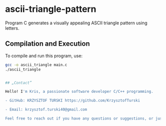 # ascii-triangle-pattern
Program C generates a visually appealing ASCII triangle pattern using letters.


## Compilation and Execution
To compile and run this program, use:
```bash
gcc -o ascii_triangle main.c
./ascii_triangle


## „Contact”

Hello! I'm Kris, a passionate software developer C/C++ programming. 

- GitHub: KRZYSZTOF TURSKI https://github.com/KrzysztofTurski

- Email: krzysztof.turski40@gmail.com

Feel free to reach out if you have any questions or suggestions, or just want to connect!

